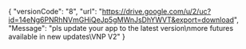 { "versionCode": "8", "url": "https://drive.google.com/u/2/uc?id=14eNg6PNRhNVmGHiQeJp5gMWnJsDhYWVT&export=download", "Message": "pls update your app to the latest version\nmore futures available in new updates\VNP V2" }

